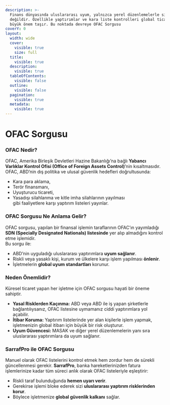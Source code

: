 ```yaml
---
description: >-
  Finans dünyasında uluslararası uyum, yalnızca yerel düzenlemelerle sınırlı
  değildir. Özellikle yaptırımlar ve kara liste kontrolleri global ticarette
  büyük önem taşır. Bu noktada devreye OFAC Sorgusu
coverY: 0
layout:
  width: wide
  cover:
    visible: true
    size: full
  title:
    visible: true
  description:
    visible: true
  tableOfContents:
    visible: false
  outline:
    visible: false
  pagination:
    visible: true
  metadata:
    visible: true
---
```


# OFAC Sorgusu

### OFAC Nedir?

OFAC, Amerika Birleşik Devletleri Hazine Bakanlığı’na bağlı **Yabancı Varlıklar Kontrol Ofisi (Office of Foreign Assets Control)**’nin kısaltmasıdır.\
OFAC, ABD’nin dış politika ve ulusal güvenlik hedefleri doğrultusunda:

* Kara para aklama,
* Terör finansmanı,
* Uyuşturucu ticareti,
* Yasadışı silahlanma ve kitle imha silahlarının yayılması\
  gibi faaliyetlere karşı yaptırım listeleri yayınlar.

### OFAC Sorgusu Ne Anlama Gelir?

OFAC sorgusu, yapılan bir finansal işlemin taraflarının OFAC’ın yayımladığı **SDN (Specially Designated Nationals) listesinde** yer alıp almadığını kontrol etme işlemidir.\
Bu sorgu ile:

* ABD’nin uyguladığı uluslararası yaptırımlara **uyum sağlanır**.
* Riskli veya yasaklı kişi, kurum ve ülkelere karşı işlem yapılması **önlenir**.
* İşletmelerin **global uyum standartları** korunur.

### Neden Önemlidir?

Küresel ticaret yapan her işletme için OFAC sorgusu hayati bir öneme sahiptir.

* **Yasal Risklerden Kaçınma:** ABD veya ABD ile iş yapan şirketlerle bağlantılıysanız, OFAC listesine uymamanız ciddi yaptırımlara yol açabilir.
* **İtibar Koruma:** Yaptırım listelerinde yer alan kişilerle işlem yapmak, işletmenizin global itibarı için büyük bir risk oluşturur.
* **Uyum Güvencesi:** MASAK ve diğer yerel düzenlemelerin yanı sıra uluslararası yaptırımlara da uyum sağlanır.

### SarrafPro ile OFAC Sorgusu

Manuel olarak OFAC listelerini kontrol etmek hem zordur hem de sürekli güncellenmesi gerekir. **SarrafPro**, banka hareketlerinizden fatura işlemlerinize kadar tüm süreci anlık olarak OFAC listeleriyle eşleştirir:

* Riskli taraf bulunduğunda **hemen uyarı verir**.
* Gerekirse işlemi bloke ederek sizi **uluslararası yaptırım risklerinden korur**.
* Böylece işletmenize **global güvenlik kalkanı** sağlar.
